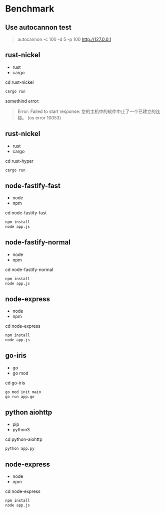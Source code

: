 # Benchmark


## Use autocannon test 

> autocannon -c 100 -d 5 -p 100 http://127.0.0.1

## rust-nickel
- rust
- cargo

cd rust-nickel

```cmd
cargo run 
```

somethind error:
> Error: Failed to start response: 您的主机中的软件中止了一个已建立的连接。 (os error 10053)


## rust-nickel
- rust
- cargo

cd rust-hyper

```cmd
cargo run 
```

## node-fastify-fast
- node 
- npm

cd node-fastify-fast

```cmd
npm install 
node app.js
```

## node-fastify-normal
- node
- npm 

cd node-fastify-normal

```cmd
npm install 
node app.js
```

## node-express
- node
- npm

cd node-express

```cmd
npm install 
node app.js
```

## go-iris
- go
- go mod

cd go-iris

```cmd
go mod init main
go run app.go
```

## python aiohttp
- pip
- python3

cd python-aiohttp

```cmd
python app.py
```

## node-express
- node
- npm

cd node-express 

```cmd
npm install
node app.js
```